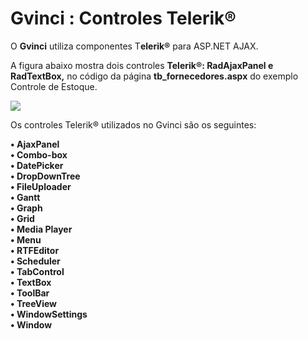 # Gvinci : Controles Telerik®

O **Gvinci** utiliza componentes T**elerik®** para ASP.NET AJAX.

A figura abaixo mostra dois controles **Telerik®: RadAjaxPanel e RadTextBox,** no código da página **tb\_fornecedores.aspx** do exemplo Controle de Estoque.

![](http://www.gvinci.com.br/manual/tbfornecedores.zoom76.png)

Os controles Telerik® utilizados no Gvinci são os seguintes:

**• AjaxPanel**  
**• Combo-box**  
**• DatePicker**  
**• DropDownTree**  
**• FileUploader**  
**• Gantt**  
**• Graph**  
**• Grid**  
**• Media Player**  
**• Menu**  
**• RTFEditor**  
**• Scheduler**  
**• TabControl**  
**• TextBox**  
**• ToolBar**  
**• TreeView**  
**• WindowSettings**  
**• Window**

